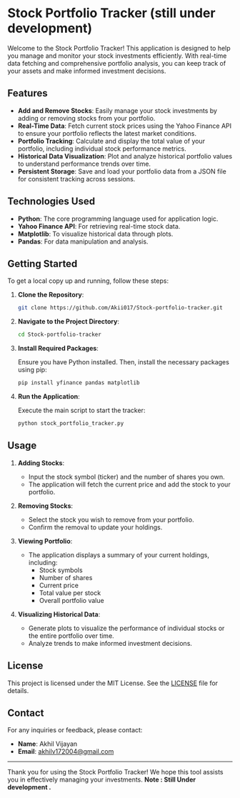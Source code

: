 # Stock Portfolio Tracker (still under development)

Welcome to the Stock Portfolio Tracker! This application is designed to help you manage and monitor your stock investments efficiently. With real-time data fetching and comprehensive portfolio analysis, you can keep track of your assets and make informed investment decisions.

## Features

- **Add and Remove Stocks**: Easily manage your stock investments by adding or removing stocks from your portfolio.
- **Real-Time Data**: Fetch current stock prices using the Yahoo Finance API to ensure your portfolio reflects the latest market conditions.
- **Portfolio Tracking**: Calculate and display the total value of your portfolio, including individual stock performance metrics.
- **Historical Data Visualization**: Plot and analyze historical portfolio values to understand performance trends over time.
- **Persistent Storage**: Save and load your portfolio data from a JSON file for consistent tracking across sessions.

## Technologies Used

- **Python**: The core programming language used for application logic.
- **Yahoo Finance API**: For retrieving real-time stock data.
- **Matplotlib**: To visualize historical data through plots.
- **Pandas**: For data manipulation and analysis.

## Getting Started

To get a local copy up and running, follow these steps:

1. **Clone the Repository**:

   ```bash
   git clone https://github.com/Akii017/Stock-portfolio-tracker.git
   ```

2. **Navigate to the Project Directory**:

   ```bash
   cd Stock-portfolio-tracker
   ```

3. **Install Required Packages**:

   Ensure you have Python installed. Then, install the necessary packages using pip:

   ```bash
   pip install yfinance pandas matplotlib
   ```

4. **Run the Application**:

   Execute the main script to start the tracker:

   ```bash
   python stock_portfolio_tracker.py
   ```

## Usage

1. **Adding Stocks**:

   - Input the stock symbol (ticker) and the number of shares you own.
   - The application will fetch the current price and add the stock to your portfolio.

2. **Removing Stocks**:

   - Select the stock you wish to remove from your portfolio.
   - Confirm the removal to update your holdings.

3. **Viewing Portfolio**:

   - The application displays a summary of your current holdings, including:
     - Stock symbols
     - Number of shares
     - Current price
     - Total value per stock
     - Overall portfolio value

4. **Visualizing Historical Data**:

   - Generate plots to visualize the performance of individual stocks or the entire portfolio over time.
   - Analyze trends to make informed investment decisions.

## License

This project is licensed under the MIT License. See the [LICENSE](LICENSE) file for details.

## Contact

For any inquiries or feedback, please contact:

- **Name**: Akhil Vijayan
- **Email**: akhilv172004@gmail.com

---

Thank you for using the Stock Portfolio Tracker! We hope this tool assists you in effectively managing your investments. 
**Note : Still Under development .**
